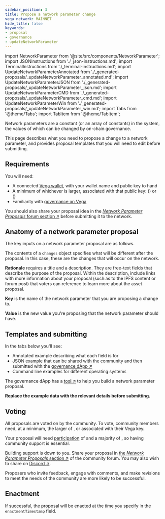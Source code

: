 ```yaml
---
sidebar_position: 3
title: Propose a network parameter change
vega_network: MAINNET
hide_title: false
keywords:
- proposal
- governance
- updateNetworkParameter
---
```

import NetworkParameter from '@site/src/components/NetworkParameter';
import JSONInstructions from './_json-instructions.md';
import TerminalInstructions from './_terminal-instructions.md';
import UpdateNetworkParameterAnnotated from './_generated-proposals/_updateNetworkParameter_annotated.md';
import UpdateNetworkParameterJSON from './_generated-proposals/_updateNetworkParameter_json.md';
import UpdateNetworkParameterCMD from './_generated-proposals/_updateNetworkParameter_cmd.md';
import UpdateNetworkParameterWin from './_generated-proposals/_updateNetworkParameter_win.md';
import Tabs from '@theme/Tabs';
import TabItem from '@theme/TabItem';

Network parameters are a constant (or an array of constants) in the system, the values of which can be changed by on-chain governance.

This page describes what you need to propose a change to a network parameter, and provides proposal templates that you will need to edit before submitting.

## Requirements

You will need:
* A connected [Vega wallet](../../tools/vega-wallet/index.md), with your wallet name and public key to hand
* A minimum of whichever is larger, associated with that public key: <NetworkParameter frontMatter={frontMatter} param="governance.proposal.updateNetParam.minProposerBalance" hideValue={true}/> (<NetworkParameter frontMatter={frontMatter} param="governance.proposal.updateNetParam.minProposerBalance" hideName={true} formatter="governanceToken" suffix="tokens"/>) or <NetworkParameter frontMatter={frontMatter} param="spam.protection.proposal.min.tokens" hideValue={true}/> (<NetworkParameter frontMatter={frontMatter} param="spam.protection.proposal.min.tokens" hideName={true} formatter="governanceToken"  formatter="governanceToken" suffix="tokens"/>)
* Familiarity with [governance on Vega](../../concepts/governance.md)

You should also share your proposal idea in the [_Network Parameter Proposals_ forum section ↗](https://community.vega.xyz/c/governance/network-parameter-proposals/30) before submitting it to the network.

## Anatomy of a network parameter proposal
The key inputs on a network parameter proposal are as follows.

The contents of a `changes` object specifies what will be different after the proposal. In this case, these are the changes that will occur on the network.

**Rationale** requires a title and a description. They are free-text fields that describe the purpose of the proposal. Within the description, include links with more information about your proposal (such as to the IPFS content or forum post) that voters can reference to learn more about the asset proposal.

**Key** is the name of the network parameter that you are proposing a change to.

**Value** is the new value you're proposing that the network parameter should have.

## Templates and submitting
In the tabs below you'll see:

* Annotated example describing what each field is for
* JSON example that can be shared with the community and then submitted with the [governance dApp ↗](https://governance.vega.xyz/proposals/propose/raw)
* Command line examples for different operating systems

The governance dApp has a [tool ↗](https://governance.vega.xyz/proposals/propose/network-parameter) to help you build a network parameter proposal.

**Replace the example data with the relevant details before submitting.**

<Tabs groupId="updateNetworkParameter">
  <TabItem value="annotated" label="Annotated example">
    <UpdateNetworkParameterAnnotated />
  </TabItem>
  <TabItem value="json" label="Governance dApp (JSON)">
    <JSONInstructions />
    <UpdateNetworkParameterJSON />
  </TabItem>
  <TabItem value="cmd" label="Command line (Linux / OSX)">
    <TerminalInstructions />
    <UpdateNetworkParameterCMD />
  </TabItem>
  <TabItem value="win" label="Command line (Windows)">
    <TerminalInstructions />
    <UpdateNetworkParameterWin />
  </TabItem>
</Tabs>

## Voting
All proposals are voted on by the community. To vote, community members need, at a minimum, the larger of <NetworkParameter frontMatter={frontMatter} param="governance.proposal.updateNetParam.minVoterBalance" suffix="tokens" hideName={true} formatter="governanceToken" />, or <NetworkParameter formatter="governanceToken" frontMatter={frontMatter} param="spam.protection.voting.min.tokens" suffix="tokens" hideName={true} /> associated with their Vega key. 

Your proposal will need [participation](../../concepts/governance.md#how-a-proposals-outcome-is-calculated) of <NetworkParameter frontMatter={frontMatter} param="governance.proposal.updateNetParam.requiredParticipation" formatter="percent" hideName={true} /> and a majority of <NetworkParameter frontMatter={frontMatter} param="governance.proposal.updateNetParam.requiredMajority" formatter="percent" hideName={true} />, so having community support is essential.

Building support is down to you. Share your proposal in [the _Network Parameter Proposals_ section ↗](https://community.vega.xyz/c/governance/network-parameter-proposals/30) of the community forum. You may also wish to share on [Discord ↗](https://vega.xyz/discord).

Proposers who invite feedback, engage with comments, and make revisions to meet the needs of the community are more likely to be successful.

## Enactment
If successful, the proposal will be enacted at the time you specify in the `enactmentTimestamp` field.